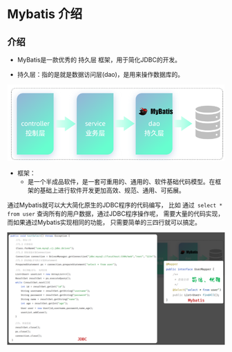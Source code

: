 # Mybatis 介绍


## 介绍

- MyBatis是一款优秀的 持久层 框架，用于简化JDBC的开发。


- 持久层：指的是就是数据访问层(dao)，是用来操作数据库的。


![LOGO](/public/image/javapublic/97794ff6-80c5-4bcd-bda3-428fafbf15a5.png)


- 框架：
  - 是一个半成品软件，是一套可重用的、通用的、软件基础代码模型。在框架的基础上进行软件开发更加高效、规范、通用、可拓展。



通过Mybatis就可以大大简化原生的JDBC程序的代码编写，
比如 通过` select * from user` 查询所有的用户数据，通过JDBC程序操作呢，
需要大量的代码实现，而如果通过Mybatis实现相同的功能，
只需要简单的三四行就可以搞定。


![LOGO](/public/image/javapublic/242a62b5-68cf-4c2d-8732-2efc4e7621ed.png)






